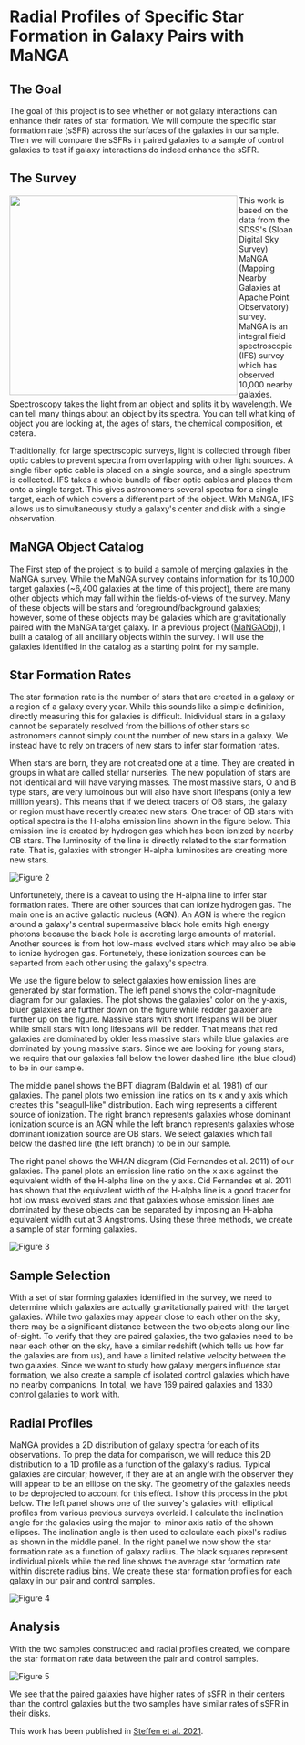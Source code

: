 # Radial Profiles of Specific Star Formation in Galaxy Pairs with MaNGA

## The Goal
The goal of this project is to see whether or not galaxy interactions can enhance their rates of star formation. We will compute the specific star formation rate (sSFR) across the surfaces of the galaxies in our sample. Then we will compare the sSFRs in paired galaxies to a sample of control galaxies to test if galaxy interactions do indeed enhance the sSFR. 

## The Survey 
<img align="left" width="400" height="350" src="https://github.com/jlsteffen/Star-Formation-in-Mergers/blob/main/images/manga_v3.jpg"> 

This work is based on the data from the SDSS's (Sloan Digital Sky Survey) MaNGA (Mapping Nearby Galaxies at Apache Point Observatory) survey. MaNGA is an integral field spectroscopic (IFS) survey which has observed 10,000 nearby galaxies. Spectroscopy takes the light from an object and splits it by wavelength. We can tell many things about an object by its spectra. You can tell what king of object you are looking at, the ages of stars, the chemical composition, et cetera.

Traditionally, for large spectrscopic surveys, light is collected through fiber optic cables to prevent spectra from overlapping with other light sources. A single fiber optic cable is placed on a single source, and a single spectrum is collected. IFS takes a whole bundle of fiber optic cables and places them onto a single target. This gives astronomers several spectra for a single target, each of which covers a different part of the object. With MaNGA, IFS allows us to simultaneously study a galaxy's center and disk with a single observation.

## MaNGA Object Catalog
The First step of the project is to build a sample of merging galaxies in the MaNGA survey. While the MaNGA survey contains information for its 10,000 target galaxies (~6,400 galaxies at the time of this project), there are many other objects which may fall within the fields-of-views of the survey. Many of these objects will be stars and foreground/background galaxies; however, some of these objects may be galaxies which are gravitationally paired with the MaNGA target galaxy. In a previous project ([MaNGAObj](https://github.com/jlsteffen/MaNGAObj)), I built a catalog of all ancillary objects within the survey. I will use the galaxies identified in the catalog as a starting point for my sample. 

## Star Formation Rates
The star formation rate is the number of stars that are created in a galaxy or a region of a galaxy every year. While this sounds like a simple definition, directly measuring this for galaxies is difficult. Inidividual stars in a galaxy cannot be separately resolved from the billions of other stars so astronomers cannot simply count the number of new stars in a galaxy. We instead have to rely on tracers of new stars to infer star formation rates.

When stars are born, they are not created one at a time. They are created in groups in what are called stellar nurseries. The new population of stars are not identical and will have varying masses. The most massive stars, O and B type stars, are very lumoinous but will also have short lifespans (only a few million years). This means that if we detect tracers of OB stars, the galaxy or region must have recently created new stars. One tracer of OB stars with optical spectra is the H-alpha emission line shown in the figure below. This emission line is created by hydrogen gas which has been ionized by nearby OB stars. The luminosity of the line is directly related to the star formation rate. That is, galaxies with stronger H-alpha luminosites are creating more new stars. 

![Figure 2](https://github.com/jlsteffen/Star-Formation-in-Mergers/blob/main/images/7975-6104.png)

Unfortunetely, there is a caveat to using the H-alpha line to infer star formation rates. There are other sources that can ionize hydrogen gas. The main one is an active galactic nucleus (AGN). An AGN is where the region around a galaxy's central supermassive black hole emits high energy photons because the black hole is accreting large amounts of material. Another sources is from hot low-mass evolved stars which may also be able to ionize hydrogen gas. Fortunetely, these ionization sources can be separted from each other using the galaxy's spectra. 

We use the figure below to select galaxies how emission lines are generated by star formation. The left panel shows the color-magnitude diagram for our galaxies. The plot shows the galaxies' color on the y-axis, bluer galaxies are further down on the figure while redder galaxier are further up on the figure. Massive stars with short lifespans will be bluer while small stars with long lifespans will be redder. That means that red galaxies are dominated by older less massive stars while blue galaxies are dominated by young massive stars. Since we are looking for young stars, we require that our galaxies fall below the lower dashed line (the blue cloud) to be in our sample. 

The middle panel shows the BPT diagram (Baldwin et al. 1981) of our galaxies. The panel plots two emission line ratios on its x and y axis which creates this "seagull-like" distribution. Each wing represents a different source of ionization. The right branch represents galaxies whose dominant ionization source is an AGN while the left branch represents galaxies whose dominant ionization source are OB stars. We select galaxies which fall below the dashed line (the left branch) to be in our sample. 

The right panel shows the WHAN diagram (Cid Fernandes et al. 2011) of our galaxies. The panel plots an emission line ratio on the x axis against the equivalent width of the H-alpha line on the y axis. Cid Fernandes et al. 2011 has shown that the equivalent width of the H-alpha line is a good tracer for hot low mass evolved stars and that galaxies whose emission lines are dominated by these objects can be separated by imposing an H-alpha equivalent width cut at 3 Angstroms. Using these three methods, we create a sample of star forming galaxies. 

![Figure 3](https://github.com/jlsteffen/Star-Formation-in-Mergers/blob/main/images/bpt-cmd.png)

## Sample Selection
With a set of star forming galaxies identified in the survey, we need to determine which galaxies are actually gravitationally paired with the target galaxies. While two galaxies may appear close to each other on the sky, there may be a significant distance between the two objects along our line-of-sight. To verify that they are paired galaxies, the two galaxies need to be near each other on the sky, have a similar redshift (which tells us how far the galaxies are from us), and have a limited relative velocity between the two galaxies. Since we want to study how galaxy mergers influence star formation, we also create a sample of isolated control galaxies which have no nearby companions. In total, we have 169 paired galaxies and 1830 control galaxies to work with. 

## Radial Profiles
MaNGA provides a 2D distribution of galaxy spectra for each of its observations. To prep the data for comparison, we will reduce this 2D distribution to a 1D profile as a function of the galaxy's radius. Typical galaxies are circular; however, if they are at an angle with the observer they will appear to be an ellipse on the sky. The geometry of the galaxies needs to be deprojected to account for this effect. I show this process in the plot below. The left panel shows one of the survey's galaxies with elliptical profiles from various previous surveys overlaid. I calculate the inclination angle for the galaxies using the major-to-minor axis ratio of the shown ellipses. The inclination angle is then used to calculate each pixel's radius as shown in the middle panel. In the right panel we now show the star formation rate as a function of galaxy radius. The black squares represent individual pixels while the red line shows the average star formation rate within discrete radius bins. We create these star formation profiles for each galaxy in our pair and control samples. 

![Figure 4](https://github.com/jlsteffen/Star-Formation-in-Mergers/blob/main/images/8332-12702.png)

## Analysis
With the two samples constructed and radial profiles created, we compare the star formation rate data between the pair and control samples.

![Figure 5](https://github.com/jlsteffen/Star-Formation-in-Mergers/blob/main/images/ssfr_comb.jpg)

We see that the paired galaxies have higher rates of sSFR in their centers than the control galaxies but the two samples have similar rates of sSFR in their disks.  

This work has been published in [Steffen et al. 2021](https://ui.adsabs.harvard.edu/abs/2021ApJ...909..120S/abstract).
